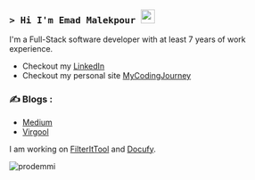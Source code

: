 ### <samp>&gt; Hi I'm Emad Malekpour <img src="https://media.giphy.com/media/hvRJCLFzcasrR4ia7z/giphy.gif" width="25"> </samp>
I'm a Full-Stack software developer with at least 7 years of work experience.
- Checkout my [LinkedIn](https://www.linkedin.com/in/emad-malekpour)
- Checkout my personal site [MyCodingJourney](https://mycodingjourney.iran.liara.run/)
  
### ✍️ Blogs : 
- [Medium](https://medium.com/@prodemmi)
- [Virgool](https://virgool.io/@prodemmi)

I am working on [FilterItTool](https://github.com/FilterItTool/FilterItTool) and [Docufy](https://github.com/docufy/docufy).

<p align="left"> <img src="https://komarev.com/ghpvc/?username=prodemmi" alt="prodemmi" /> </p>
